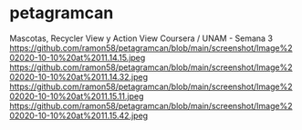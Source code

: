 # petagramcan
Mascotas, Recycler View y Action View Coursera / UNAM - Semana 3
https://github.com/ramon58/petagramcan/blob/main/screenshot/Image%202020-10-10%20at%2011.14.15.jpeg
https://github.com/ramon58/petagramcan/blob/main/screenshot/Image%202020-10-10%20at%2011.14.32.jpeg
https://github.com/ramon58/petagramcan/blob/main/screenshot/Image%202020-10-10%20at%2011.15.11.jpeg
https://github.com/ramon58/petagramcan/blob/main/screenshot/Image%202020-10-10%20at%2011.15.42.jpeg
